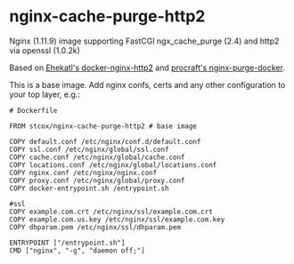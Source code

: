# nginx-cache-purge-http2

Nginx (1.11.9) image supporting FastCGI ngx_cache_purge (2.4) and http2 via openssl (1.0.2k)

Based on [Ehekatl's docker-nginx-http2](https://github.com/Ehekatl/docker-nginx-http2) and [procraft's nginx-purge-docker](https://github.com/procraft/nginx-purge-docker).

This is a base image. Add nginx confs, certs and any other configuration to your top layer, e.g.:

```
# Dockerfile

FROM stcox/nginx-cache-purge-http2 # base image

COPY default.conf /etc/nginx/conf.d/default.conf
COPY ssl.conf /etc/nginx/global/ssl.conf
COPY cache.conf /etc/nginx/global/cache.conf
COPY locations.conf /etc/nginx/global/locations.conf
COPY nginx.conf /etc/nginx/nginx.conf
COPY proxy.conf /etc/nginx/global/proxy.conf
COPY docker-entrypoint.sh /entrypoint.sh

#ssl
COPY example.com.crt /etc/nginx/ssl/example.com.crt
COPY example.com.us.key /etc/nginx/ssl/example.com.key
COPY dhparam.pem /etc/nginx/ssl/dhparam.pem

ENTRYPOINT ["/entrypoint.sh"]
CMD ["nginx", "-g", "daemon off;"]
```
